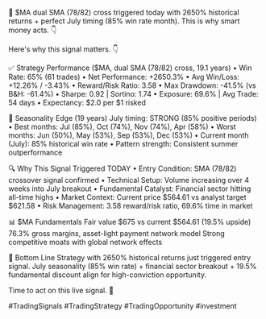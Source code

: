 🚨 $MA dual SMA (78/82) cross triggered today with 2650% historical returns + perfect July timing (85% win rate month). This is why smart money acts. 👇

Here's why this signal matters. 👇

✅ Strategy Performance ($MA, dual SMA (78/82) cross, 19.1 years)
• Win Rate: 65% (61 trades)
• Net Performance: +2650.3%
• Avg Win/Loss: +12.26% / -3.43%
• Reward/Risk Ratio: 3.58
• Max Drawdown: -41.5% (vs B&H: -61.4%)
• Sharpe: 0.92 | Sortino: 1.74
• Exposure: 69.6% | Avg Trade: 54 days
• Expectancy: $2.0 per $1 risked

📅 Seasonality Edge (19 years)
July timing: STRONG (85% positive periods)
• Best months: Jul (85%), Oct (74%), Nov (74%), Apr (58%)
• Worst months: Jun (50%), May (53%), Sep (53%), Dec (53%)
• Current month (July): 85% historical win rate
• Pattern strength: Consistent summer outperformance

🔍 Why This Signal Triggered TODAY
• Entry Condition: SMA (78/82) crossover signal confirmed
• Technical Setup: Volume increasing over 4 weeks into July breakout
• Fundamental Catalyst: Financial sector hitting all-time highs
• Market Context: Current price $564.61 vs analyst target $621.58
• Risk Management: 3.58 reward/risk ratio, 69.6% time in market

📊 $MA Fundamentals
Fair value $675 vs current $564.61 (19.5% upside)
76.3% gross margins, asset-light payment network model
Strong competitive moats with global network effects

📌 Bottom Line
Strategy with 2650% historical returns just triggered entry signal. July seasonality (85% win rate) + financial sector breakout + 19.5% fundamental discount align for high-conviction opportunity.

Time to act on this live signal. 🎯

#TradingSignals #TradingStrategy #TradingOpportunity #investment
